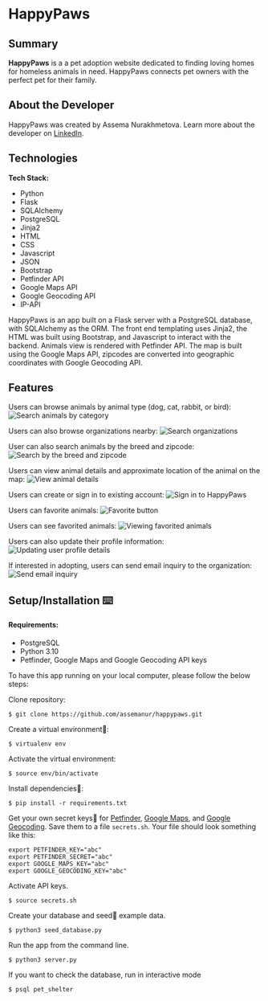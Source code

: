 # HappyPaws


## Summary

**HappyPaws** is a a pet adoption website dedicated to finding loving homes for homeless animals in need. HappyPaws connects pet owners with the perfect pet for their family.


## About the Developer

HappyPaws was created by Assema Nurakhmetova. Learn more about the developer on [LinkedIn](https://www.linkedin.com/in/assemanur/).


## Technologies

**Tech Stack:**

- Python
- Flask
- SQLAlchemy
- PostgreSQL
- Jinja2
- HTML
- CSS
- Javascript
- JSON
- Bootstrap
- Petfinder API
- Google Maps API
- Google Geocoding API
- IP-API

HappyPaws is an app built on a Flask server with a PostgreSQL database, with SQLAlchemy as the ORM. The front end templating uses Jinja2, the HTML was built using Bootstrap, and Javascript to interact with the backend. Animals view is rendered with Petfinder API. The map is built using the Google Maps API, zipcodes are converted into geographic coordinates with Google Geocoding API.

## <a name="features"></a>Features

Users can browse animals by animal type (dog, cat, rabbit, or bird):
![](https://github.com/assemanur/happypaws/blob/main/static/img/readme/categories.png "Search animals by category")

Users can also browse organizations nearby:
![](https://github.com/assemanur/happypaws/blob/main/static/img/readme/search_organizations.png "Search organizations")

User can also search animals by the breed and zipcode: 
![](https://github.com/assemanur/happypaws/blob/main/static/img/readme/custom_search.png "Search by the breed and zipcode")

Users can view animal details and approximate location of the animal on the map:
![](https://github.com/assemanur/happypaws/blob/main/static/img/readme/animal_details_1.png "View animal details")

Users can create or sign in to existing account:
![](https://github.com/assemanur/happypaws/blob/main/static/img/readme/sign_in.png "Sign in to HappyPaws")

Users can favorite animals:
![](https://github.com/assemanur/happypaws/blob/main/static/img/readme/favorite.png "Favorite button")

Users can see favorited animals:
![](https://github.com/assemanur/happypaws/blob/main/static/img/readme/favorites.png "Viewing favorited animals")

Users can also update their profile information:
![](https://github.com/assemanur/happypaws/blob/main/static/img/readme/user_profile.png "Updating user profile details")

If interested in adopting, users can send email inquiry to the organization:
![](https://github.com/assemanur/happypaws/blob/main/static/img/readme/email%20inquiry.png "Send email inquiry")

## <a name="installation"></a>Setup/Installation ⌨️

#### Requirements:

- PostgreSQL
- Python 3.10
- Petfinder, Google Maps and Google Geocoding API keys

To have this app running on your local computer, please follow the below steps:

Clone repository:
```
$ git clone https://github.com/assemanur/happypaws.git
```
Create a virtual environment🔮:
```
$ virtualenv env
```
Activate the virtual environment:
```
$ source env/bin/activate
```
Install dependencies🔗:
```
$ pip install -r requirements.txt
```
Get your own secret keys🔑 for [Petfinder](https://www.petfinder.com/developers/), [Google Maps](https://developers.google.com/maps/documentation/javascript/get-api-key), and [Google Geocoding](https://developers.google.com/maps/documentation/geocoding/get-api-key). Save them to a file `secrets.sh`. Your file should look something like this:
```
export PETFINDER_KEY="abc"
export PETFINDER_SECRET="abc"
export GOOGLE_MAPS_KEY="abc"
export GOOGLE_GEOCODING_KEY="abc"
```
Activate API keys.
```
$ source secrets.sh
```
Create your database and seed🌱 example data.
```
$ python3 seed_database.py
```
Run the app from the command line.
```
$ python3 server.py
```
If you want to check the database, run in interactive mode
```
$ psql pet_shelter